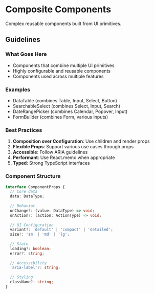 # Composite Components

Complex reusable components built from UI primitives.

## Guidelines

### What Goes Here
- Components that combine multiple UI primitives
- Highly configurable and reusable components
- Components used across multiple features

### Examples
- DataTable (combines Table, Input, Select, Button)
- SearchableSelect (combines Select, Input, Search)
- DateRangePicker (combines Calendar, Popover, Input)
- FormBuilder (combines Form, various inputs)

### Best Practices
1. **Composition over Configuration**: Use children and render props
2. **Flexible Props**: Support various use cases through props
3. **Accessible**: Follow ARIA guidelines
4. **Performant**: Use React.memo when appropriate
5. **Typed**: Strong TypeScript interfaces

### Component Structure
```typescript
interface ComponentProps {
  // Core data
  data: DataType;
  
  // Behavior
  onChange?: (value: DataType) => void;
  onAction?: (action: ActionType) => void;
  
  // UI Configuration
  variant?: 'default' | 'compact' | 'detailed';
  size?: 'sm' | 'md' | 'lg';
  
  // State
  loading?: boolean;
  error?: string;
  
  // Accessibility
  'aria-label'?: string;
  
  // Styling
  className?: string;
}
```
